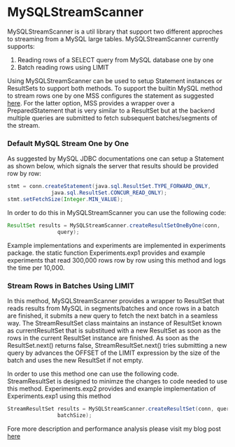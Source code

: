 # MySQLStreamScanner

MySQLStreamScanner is a util library that support two different approches to streaming from a MySQL large tables. MySQLStreamScanner currently supports:

1. Reading rows of a SELECT query from MySQL database one by one 
2. Batch reading rows using LIMIT 


Using MySQLStreamScanner can be used to setup Statement instances or ResultSets to support both methods. To support the builtin MySQL method to stream rows one by one MSS configures the statement as suggested [here](https://dev.mysql.com/doc/connector-j/5.1/en/connector-j-reference-implementation-notes.html). For the latter option, MSS provides a wrapper over a PreparedStatement that is very similar to a ResultSet but at the backend multiple queries are submitted to fetch subsequent batches/segments of the stream.

### Default MySQL Stream One by One

As suggested by MySQL JDBC documentations one can setup a Statement as shown below, which signals the server that results should be provided row by row:

```java
stmt = conn.createStatement(java.sql.ResultSet.TYPE_FORWARD_ONLY,
              java.sql.ResultSet.CONCUR_READ_ONLY);
stmt.setFetchSize(Integer.MIN_VALUE);
```

In order to do this in MySQLStreamScanner you can use the following code:

```java
ResultSet results = MySQLStreamScanner.createResultSetOneByOne(conn,
				query);
```

Example implementations and experiments are implemented in experiments package. the static function Experiments.exp1 provides and example experiments that read 300,000 rows row by row using this method and logs the time per 10,000.

### Stream Rows in Batches Using LIMIT

In this method, MySQLStreamScanner provides a wrapper to ResultSet that reads results from MySQL in segments/batches and once rows in a batch are finished, it submits a new query to fetch the next batch in a seamless way. The StreamResultSet class maintains an instance of ResultSet known as currentResultSet that is substitued with a new ResultSet as soon as the rows in the current ResultSet instance are finished. As soon as the ResultSet.next() returns false, StreamResultSet.next() tries submitting a new query by advances the OFFSET of the LIMIT expression by the size of the batch and uses the new ResultSet if not empty.

In order to use this method one can use the following code. StreamResultSet is designed to minimze the changes to code needed to use this method. Experiments.exp2 provides and example implementation of Experiments.exp1 using this method

```java
StreamResultSet results = MySQLStreamScanner.createResultSet(conn, query,
				batchSize);
```

Fore more description and performance analysis please visit my blog post [here]()


